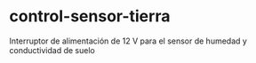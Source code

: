 # control-sensor-tierra
Interruptor de alimentación de 12 V para el sensor de humedad y conductividad de suelo
